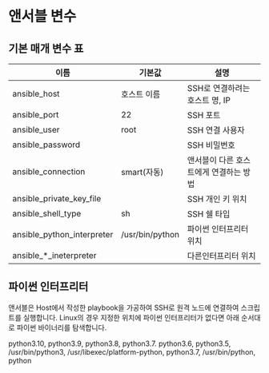 # 앤서블 변수

## 기본 매개 변수 표
|이름|기본값|설명|
|---|---|---|
|ansible_host|호스트 이름|SSH로 연결하려는 호스트 명, IP|
|ansible_port|22|SSH 포트|
|ansible_user|root|SSH 연결 사용자|
|ansible_password||SSH 비밀번호|
|ansible_connection|smart(자동)|앤서블이 다른 호스트에게 연결하는 방법|
|ansible_private_key_file| |SSH 개인 키 위치|
|ansible_shell_type|sh|SSH 쉘 타입|
|ansible_python_interpreter|/usr/bin/python| 파이썬 인터프리터 위치|
|ansible_*_ineterpreter||다른인터프리터 위치|

## 파이썬 인터프리터

앤서블은 Host에서 작성한 playbook을 가공하여 SSH로 원격 노드에 연결하여 스크립트를 실행합니다. 
Linux의 경우 지정한 위치에 파이썬 인터프리터가 없다면 아래 순서대로 파이썬 바이너리를 탐색합니다.

python3.10, python3.9, python3.8, python3.7. python3.6, python3.5, /usr/bin/python3, /usr/libexec/platform-python, python3.7, /usr/bin/python, python


